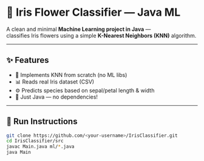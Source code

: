# 🌸 Iris Flower Classifier — Java ML

A clean and minimal **Machine Learning project in Java** —  
classifies Iris flowers using a simple **K-Nearest Neighbors (KNN)** algorithm.

---

## ✨ Features
- 🧠 Implements KNN from scratch (no ML libs)
- 📊 Reads real Iris dataset (CSV)
- ⚙️ Predicts species based on sepal/petal length & width
- 💾 Just Java — no dependencies!

---

## 🚀 Run Instructions
```bash
git clone https://github.com/<your-username>/IrisClassifier.git
cd IrisClassifier/src
javac Main.java ml/*.java
java Main
